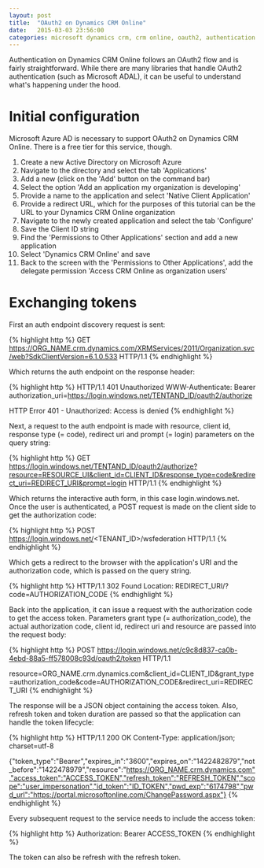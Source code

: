 ```yaml
---
layout: post
title:  "OAuth2 on Dynamics CRM Online"
date:   2015-03-03 23:56:00
categories: microsoft dynamics crm, crm online, oauth2, authentication
---
```

Authentication on Dynamics CRM Online follows an OAuth2 flow and is fairly straightforward. While there are many libraries that handle OAuth2 authentication (such as Microsoft ADAL), it can be useful to understand what's happening under the hood.

# Initial configuration #

Microsoft Azure AD is necessary to support OAuth2 on Dynamics CRM Online. There is a free tier for this service, though.

1. Create a new Active Directory on Microsoft Azure
1. Navigate to the directory and select the tab 'Applications'
1. Add a new (click on the 'Add' button on the command bar)
1. Select the option 'Add an application my organization is developing'
1. Provide a name to the application and select 'Native Client Application'
1. Provide a redirect URL, which for the purposes of this tutorial can be the URL to your Dynamics CRM Online organization
1. Navigate to the newly created application and select the tab 'Configure'
1. Save the Client ID string
1. Find the 'Permissions to Other Applications' section and add a new application
1. Select 'Dynamics CRM Online' and save
1. Back to the screen with the 'Permissions to Other Applications', add the delegate permission 'Access CRM Online as organization users'

# Exchanging tokens #

First an auth endpoint discovery request is sent:

{% highlight http %}
GET https://ORG_NAME.crm.dynamics.com/XRMServices/2011/Organization.svc/web?SdkClientVersion=6.1.0.533 HTTP/1.1
{% endhighlight %}

Which returns the auth endpoint on the response header:

{% highlight http %}
HTTP/1.1 401 Unauthorized
WWW-Authenticate: Bearer authorization_uri=https://login.windows.net/TENTAND_ID/oauth2/authorize

HTTP Error 401 - Unauthorized: Access is denied
{% endhighlight %}

Next, a request to the auth endpoint is made with resource, client id, response type (= code), redirect uri and prompt (= login) parameters on the query string:

{% highlight http %}
GET https://login.windows.net/TENTAND_ID/oauth2/authorize?resource=RESOURCE_UI&client_id=CLIENT_ID&response_type=code&redirect_uri=REDIRECT_URI&prompt=login HTTP/1.1
{% endhighlight %}

Which returns the interactive auth form, in this case login.windows.net. Once the user is authenticated, a POST request is made on the client side to get the authorization code:

{% highlight http %}
POST https://login.windows.net/<TENANT_ID>/wsfederation HTTP/1.1
{% endhighlight %}

Which gets a redirect to the browser with the application's URI and the authorization code, which is passed on the query string.

{% highlight http %}
HTTP/1.1 302 Found
Location: REDIRECT_URI/?code=AUTHORIZATION_CODE
{% endhighlight %}

Back into the application, it can issue a request with the authorization code to get the access token. Parameters grant type (= authorization_code), the actual authorization code, client id, redirect uri and resource are passed into the request body:

{% highlight http %}
POST https://login.windows.net/c9c8d837-ca0b-4ebd-88a5-ff578008c93d/oauth2/token HTTP/1.1

resource=ORG_NAME.crm.dynamics.com&client_id=CLIENT_ID&grant_type=authorization_code&code=AUTHORIZATION_CODE&redirect_uri=REDIRECT_URI
{% endhighlight %}

The response will be a JSON object containing the access token. Also, refresh token and token duration are passed so that the application can handle the token lifecycle:

{% highlight http %}
HTTP/1.1 200 OK
Content-Type: application/json; charset=utf-8

{"token_type":"Bearer","expires_in":"3600","expires_on":"1422482879","not_before":"1422478979","resource":"https://ORG_NAME.crm.dynamics.com","access_token":"ACCESS_TOKEN","refresh_token":"REFRESH_TOKEN","scope":"user_impersonation","id_token":"ID_TOKEN","pwd_exp":"6174798","pwd_url":"https://portal.microsoftonline.com/ChangePassword.aspx"}
{% endhighlight %}

Every subsequent request to the service needs to include the access token:

{% highlight http %}
Authorization: Bearer ACCESS_TOKEN
{% endhighlight %}

The token can also be refresh with the refresh token.